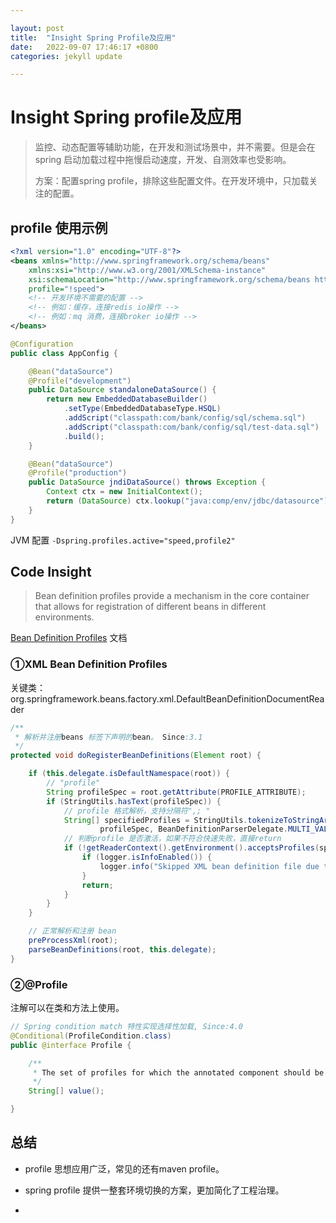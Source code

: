 ```yaml
---

layout: post
title:  "Insight Spring Profile及应用"
date:   2022-09-07 17:46:17 +0800
categories: jekyll update

---
```


# Insight Spring profile及应用

> 监控、动态配置等辅助功能，在开发和测试场景中，并不需要。但是会在spring 启动加载过程中拖慢启动速度，开发、自测效率也受影响。
> 
> 方案：配置spring profile，排除这些配置文件。在开发环境中，只加载关注的配置。

## profile 使用示例

```xml
<?xml version="1.0" encoding="UTF-8"?>
<beans xmlns="http://www.springframework.org/schema/beans"
    xmlns:xsi="http://www.w3.org/2001/XMLSchema-instance" 
    xsi:schemaLocation="http://www.springframework.org/schema/beans http://www.springframework.org/schema/beans/spring-beans.xsd" 
    profile="!speed">
    <!-- 开发环境不需要的配置 -->
    <!-- 例如：缓存，连接redis io操作 -->
    <!-- 例如：mq 消费，连接broker io操作 -->
</beans>
```

```java
@Configuration
public class AppConfig {

    @Bean("dataSource")
    @Profile("development") 
    public DataSource standaloneDataSource() {
        return new EmbeddedDatabaseBuilder()
            .setType(EmbeddedDatabaseType.HSQL)
            .addScript("classpath:com/bank/config/sql/schema.sql")
            .addScript("classpath:com/bank/config/sql/test-data.sql")
            .build();
    }

    @Bean("dataSource")
    @Profile("production") 
    public DataSource jndiDataSource() throws Exception {
        Context ctx = new InitialContext();
        return (DataSource) ctx.lookup("java:comp/env/jdbc/datasource");
    }
}
```

JVM 配置 `-Dspring.profiles.active="speed,profile2"`

## Code Insight

> Bean definition profiles provide a mechanism in the core container that allows for registration of different beans in different environments. 

[Bean Definition Profiles](https://docs.spring.io/spring-framework/docs/current/reference/html/core.html#beans-definition-profiles) 文档

### ①XML Bean Definition Profiles

关键类：org.springframework.beans.factory.xml.DefaultBeanDefinitionDocumentReader

```java
/**
 * 解析并注册beans 标签下声明的bean。 Since:3.1
 */
protected void doRegisterBeanDefinitions(Element root) {

    if (this.delegate.isDefaultNamespace(root)) {
        // "profile"
        String profileSpec = root.getAttribute(PROFILE_ATTRIBUTE);
        if (StringUtils.hasText(profileSpec)) {
            // profile 格式解析，支持分隔符",; "
            String[] specifiedProfiles = StringUtils.tokenizeToStringArray(
                    profileSpec, BeanDefinitionParserDelegate.MULTI_VALUE_ATTRIBUTE_DELIMITERS);
            // 判断profile 是否激活，如果不符合快速失败，直接return
            if (!getReaderContext().getEnvironment().acceptsProfiles(specifiedProfiles)) {
                if (logger.isInfoEnabled()) {
                    logger.info("Skipped XML bean definition file due to specified profiles [" + profileSpec + "] not matching: " + getReaderContext().getResource());
                }
                return;
            }
        }
    }

    // 正常解析和注册 bean
    preProcessXml(root);
    parseBeanDefinitions(root, this.delegate);
}
```

### ②@Profile

注解可以在类和方法上使用。

```java
// Spring condition match 特性实现选择性加载, Since:4.0
@Conditional(ProfileCondition.class)
public @interface Profile {

    /**
     * The set of profiles for which the annotated component should be registered.
     */
    String[] value();

}
```

## 总结

- profile 思想应用广泛，常见的还有maven profile。

- spring profile 提供一整套环境切换的方案，更加简化了工程治理。

- 
